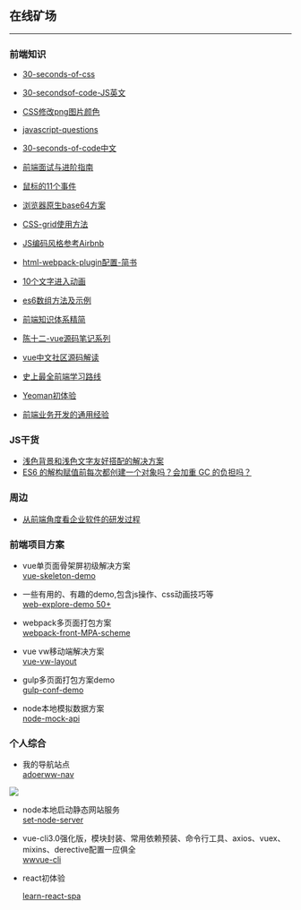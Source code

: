 ## 在线矿场

----

### 前端知识

- [30-seconds-of-css](https://30-seconds.github.io/30-seconds-of-css/)  

- [30-secondsof-code-JS英文](https://30secondsofcode.org/)  

- [CSS修改png图片颜色](https://www.jianshu.com/p/f2cc9c93dd9b)  

- [javascript-questions](https://github.com/lydiahallie/javascript-questions)

- [30-seconds-of-code中文](https://www.html.cn/30-seconds-of-code/#arraytohtmllist)

- [前端面试与进阶指南](<https://www.cxymsg.com/>)  

- [鼠标的11个事件](https://github.com/yaogengzhu/life-share#5)

- [浏览器原生base64方案](<https://www.zhangxinxu.com/wordpress/2018/08/js-base64-atob-btoa-encode-decode/>)  

- [CSS-grid使用方法](https://www.jianshu.com/p/19a6fe54a5e3)  

- [JS编码风格参考Airbnb](https://lin-123.github.io/javascript/)  

- [html-webpack-plugin配置-简书](https://www.jianshu.com/p/08a60756ffda)  

- [10个文字进入动画](http://www.jq22.com/yanshi18203)  

- [es6数组方法及示例](https://www.cnblogs.com/sqh17/p/8529401.html) 

- [前端知识体系精简](<https://www.cnblogs.com/onepixel/p/7021506.html>) 

- [陈十二-vue源码笔记系列](<https://www.yuque.com/chenshier/chuyi/fagxrq>)

- [vue中文社区源码解读](<https://vue-js.com/learn-vue/start/>)

- [史上最全前端学习路线](https://www.cnblogs.com/onesea/p/13055617.html)

- [Yeoman初体验](https://www.jianshu.com/p/038c6b91f667)

- [前端业务开发的通用经验](https://juejin.im/post/6856375724979257352)

  

### JS干货

- [浅色背景和浅色文字友好搭配的解决方案]( https://css-tricks.com/nailing-the-perfect-contrast-between-light-text-and-a-background-image/ )
- [ES6 的解构赋值前每次都创建一个对象吗？会加重 GC 的负担吗？]( https://mp.weixin.qq.com/s/cZsyuo9nq4AdXQtmckuFMQ )

### 周边

- [从前端角度看企业软件的研发过程](https://github.com/xufei/blog/issues/51 )

### 前端项目方案

- vue单页面骨架屏初级解决方案  
[vue-skeleton-demo](https://github.com/vannvan/vue-skeleton-demo)

- 一些有用的、有趣的demo,包含js操作、css动画技巧等  
  [web-explore-demo 50+](https://github.com/vannvan/web-explore-demo)

- webpack多页面打包方案   
[webpack-front-MPA-scheme](https://github.com/vannvan/webpack-front-MPA-scheme)

- vue vw移动端解决方案  
[vue-vw-layout](https://github.com/vannvan/vue-vw-layout)

- gulp多页面打包方案demo  
[gulp-conf-demo](https://github.com/vannvan/gulp-conf-scheme)

- node本地模拟数据方案  
[node-mock-api](https://github.com/vannvan/node-mock-api)


### 个人综合
- 我的导航站点  
[adoerww-nav](https://vannvan.github.io/adoerww/nav/)   

![](https://vannvan.github.io/adoerww/images/adoerww_nav.png)

- node本地启动静态网站服务  
[set-node-server](https://github.com/vannvan/set-node-server)

- vue-cli3.0强化版，模块封装、常用依赖预装、命令行工具、axios、vuex、mixins、derective配置一应俱全  
  [wwvue-cli](https://github.com/vannvan/wwvue-cli)

- react初体验  

  [learn-react-spa](https://github.com/vannvan/learn-react-spa)  


